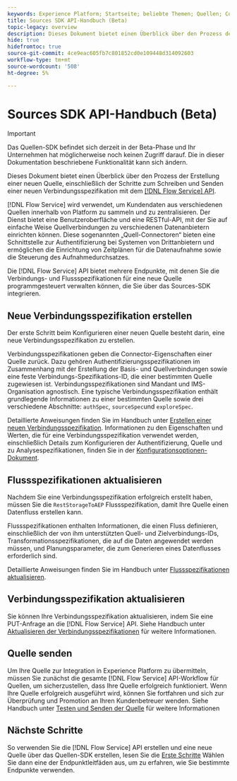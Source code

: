 ```yaml
---
keywords: Experience Platform; Startseite; beliebte Themen; Quellen; Connectoren; Quell-Connectoren; Quellen-SDK; SDK
title: Sources SDK API-Handbuch (Beta)
topic-legacy: overview
description: Dieses Dokument bietet einen Überblick über den Prozess der Erstellung einer neuen Quelle, einschließlich der Schritte zum Abrufen, Schreiben und Senden einer neuen Verbindungsspezifikation mithilfe der Flow Service-API.
hide: true
hidefromtoc: true
source-git-commit: 4ce9eac605fb7c801852cd0e109448d314092603
workflow-type: tm+mt
source-wordcount: '508'
ht-degree: 5%

---
```


# Sources SDK API-Handbuch (Beta)

>[!IMPORTANT]
>
>Das Quellen-SDK befindet sich derzeit in der Beta-Phase und Ihr Unternehmen hat möglicherweise noch keinen Zugriff darauf. Die in dieser Dokumentation beschriebene Funktionalität kann sich ändern.

Dieses Dokument bietet einen Überblick über den Prozess der Erstellung einer neuen Quelle, einschließlich der Schritte zum Schreiben und Senden einer neuen Verbindungsspezifikation mit dem [[!DNL Flow Service] API](https://www.adobe.io/experience-platform-apis/references/flow-service/).

[!DNL Flow Service] wird verwendet, um Kundendaten aus verschiedenen Quellen innerhalb von Platform zu sammeln und zu zentralisieren. Der Dienst bietet eine Benutzeroberfläche und eine RESTful-API, mit der Sie auf einfache Weise Quellverbindungen zu verschiedenen Datenanbietern einrichten können. Diese sogenannten „Quell-Connectoren“ bieten eine Schnittstelle zur Authentifizierung bei Systemen von Drittanbietern und ermöglichen die Einrichtung von Zeitplänen für die Datenaufnahme sowie die Steuerung des Aufnahmedurchsatzes.

Die [!DNL Flow Service] API bietet mehrere Endpunkte, mit denen Sie die Verbindungs- und Flussspezifikationen für eine neue Quelle programmgesteuert verwalten können, die Sie über das Sources-SDK integrieren.

## Neue Verbindungsspezifikation erstellen

Der erste Schritt beim Konfigurieren einer neuen Quelle besteht darin, eine neue Verbindungsspezifikation zu erstellen.

Verbindungsspezifikationen geben die Connector-Eigenschaften einer Quelle zurück. Dazu gehören Authentifizierungsspezifikationen im Zusammenhang mit der Erstellung der Basis- und Quellverbindungen sowie eine feste Verbindungs-Spezifikations-ID, die einer bestimmten Quelle zugewiesen ist. Verbindungsspezifikationen sind Mandant und IMS-Organisation agnostisch. Eine typische Verbindungsspezifikation enthält grundlegende Informationen zu einer bestimmten Quelle sowie drei verschiedene Abschnitte: `authSpec`, `sourceSpec`und `exploreSpec`.

Detaillierte Anweisungen finden Sie im Handbuch unter [Erstellen einer neuen Verbindungsspezifikation](./create.md). Informationen zu den Eigenschaften und Werten, die für eine Verbindungsspezifikation verwendet werden, einschließlich Details zum Konfigurieren der Authentifizierung, Quelle und zu Analysespezifikationen, finden Sie in der [Konfigurationsoptionen-Dokument](../config/config.md).

## Flussspezifikationen aktualisieren

Nachdem Sie eine Verbindungsspezifikation erfolgreich erstellt haben, müssen Sie die `RestStorageToAEP` Flussspezifikation, damit Ihre Quelle einen Datenfluss erstellen kann.

Flussspezifikationen enthalten Informationen, die einen Fluss definieren, einschließlich der von ihm unterstützten Quell- und Zielverbindungs-IDs, Transformationsspezifikationen, die auf die Daten angewendet werden müssen, und Planungsparameter, die zum Generieren eines Datenflusses erforderlich sind.

Detaillierte Anweisungen finden Sie im Handbuch unter [Flussspezifikationen aktualisieren](./update-flow-specs.md).

## Verbindungsspezifikation aktualisieren

Sie können Ihre Verbindungsspezifikation aktualisieren, indem Sie eine PUT-Anfrage an die [!DNL Flow Service] API. Siehe Handbuch unter [Aktualisieren der Verbindungsspezifikationen](./update-connection-specs.md) für weitere Informationen.

## Quelle senden

Um Ihre Quelle zur Integration in Experience Platform zu übermitteln, müssen Sie zunächst die gesamte [!DNL Flow Service] API-Workflow für Quellen, um sicherzustellen, dass Ihre Quelle erfolgreich funktioniert. Wenn Ihre Quelle erfolgreich ausgeführt wird, können Sie fortfahren und sich zur Überprüfung und Promotion an Ihren Kundenbetreuer wenden. Siehe Handbuch unter [Testen und Senden der Quelle](./submit.md) für weitere Informationen

## Nächste Schritte

So verwenden Sie die [!DNL Flow Service] API erstellen und eine neue Quelle über das Quellen-SDK erstellen, lesen Sie die [Erste Schritte](./getting-started.md) Wählen Sie dann eine der Endpunktleitfäden aus, um zu erfahren, wie Sie bestimmte Endpunkte verwenden.